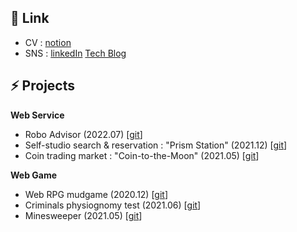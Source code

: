 ## 📜 Link

- CV : [notion](https://dohkim777.notion.site/Doh-Kim-0466566b571c40389ea225fe664989b9?pvs=4)
- SNS : [linkedIn](https://www.linkedin.com/in/dohkim777) [Tech Blog](https://www.d5br5.dev/blog)



## ⚡ Projects


**Web Service**

- Robo Advisor (2022.07) [[git](https://github.com/d5br5/WEB_RoboAdvisor)]
- Self-studio search & reservation : "Prism Station" (2021.12) [[git](https://github.com/d5br5/WEB_Prism_Station)]
- Coin trading market : "Coin-to-the-Moon" (2021.05) [[git](https://github.com/d5br5/WEB-coin-market)]

**Web Game**

- Web RPG mudgame (2020.12) [[git](https://github.com/d5br5/GAME_RPG_Mudgame)]
- Criminals physiognomy test (2021.06)  [[git](https://github.com/d5br5/GAME_Criminals)]
- Minesweeper (2021.05) [[git](https://github.com/d5br5/GAME_Minesweeper)]
